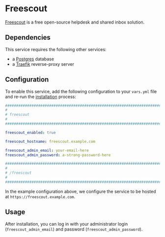 <!--
SPDX-FileCopyrightText: 2024 Nikita Chernyi

SPDX-License-Identifier: AGPL-3.0-or-later
-->

# Freescout

[Freescout](https://freescout.net/) is a free open-source helpdesk and shared inbox solution.


## Dependencies

This service requires the following other services:

- a [Postgres](postgres.md) database
- a [Traefik](traefik.md) reverse-proxy server


## Configuration

To enable this service, add the following configuration to your `vars.yml` file and re-run the [installation](../installing.md) process:

```yaml
########################################################################
#                                                                      #
# freescout                                                            #
#                                                                      #
########################################################################

freescout_enabled: true

freescout_hostname: freescout.example.com

freescout_admin_email: your-email-here
freescout_admin_password: a-strong-password-here

########################################################################
#                                                                      #
# /freescout                                                           #
#                                                                      #
########################################################################
```

In the example configuration above, we configure the service to be hosted at `https://freescout.example.com`.


## Usage

After installation, you can log in with your administrator login (`freescout_admin_email`) and password (`freescout_admin_password`).
